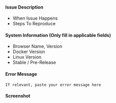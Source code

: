 <!--
Issue template
To Use this Template:
* Fill out what you can
* Delete what you do not fill out
-->

#### Issue Description
* When Issue Happens
* Steps To Reproduce

#### System Information (Only fill in applicable fields)
* Browser Name, Version
* Docker Version
* Linux Version
* Stable / Pre-Release

#### Error Message

```
If relevant, paste your error message here
```

#### Screenshot
